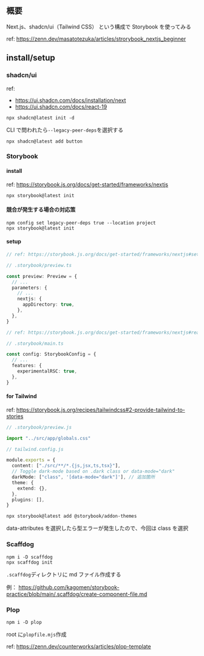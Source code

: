 ## 概要

Next.js、shadcn/ui（Tailwind CSS） という構成で Storybook を使ってみる

ref: https://zenn.dev/masatotezuka/articles/strorybook_nextjs_beginner

## install/setup

### shadcn/ui

ref:

- https://ui.shadcn.com/docs/installation/next
- https://ui.shadcn.com/docs/react-19

```
npx shadcn@latest init -d
```

CLI で問われたら`--legacy-peer-deps`を選択する

```
npx shadcn@latest add button
```

### Storybook

#### install

ref: https://storybook.js.org/docs/get-started/frameworks/nextjs

```
npx storybook@latest init
```

#### 競合が発生する場合の対応策

```
npm config set legacy-peer-deps true --location project
npx storybook@latest init
```

#### setup

```ts
// ref: https://storybook.js.org/docs/get-started/frameworks/nextjs#set-nextjsappdirectory-to-true

// .storybook/preview.ts

const preview: Preview = {
  // ...
  parameters: {
    // ...
    nextjs: {
      appDirectory: true,
    },
  },
}
```

```ts
// ref: https://storybook.js.org/docs/get-started/frameworks/nextjs#react-server-components-rsc

// .storybook/main.ts

const config: StorybookConfig = {
  // ...
  features: {
    experimentalRSC: true,
  },
}
```

#### for Tailwind

ref: https://storybook.js.org/recipes/tailwindcss#2-provide-tailwind-to-stories

```ts
// .storybook/preview.js

import "../src/app/globals.css"
```

```ts
// tailwind.config.js

module.exports = {
  content: ["./src/**/*.{js,jsx,ts,tsx}"],
  // Toggle dark-mode based on .dark class or data-mode="dark"
  darkMode: ["class", '[data-mode="dark"]'], // 追加箇所
  theme: {
    extend: {},
  },
  plugins: [],
}
```

```
npx storybook@latest add @storybook/addon-themes
```

data-attributes を選択したら型エラーが発生したので、今回は class を選択

### Scaffdog

```
npm i -D scaffdog
npx scaffdog init
```

`.scaffdog`ディレクトリに md ファイル作成する

例： https://github.com/kagomen/storybook-practice/blob/main/.scaffdog/create-component-file.md

### Plop

```
npm i -D plop
```

root に`plopfile.mjs`作成

ref: https://zenn.dev/counterworks/articles/plop-template
